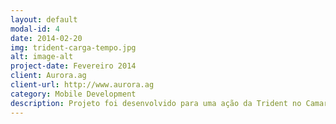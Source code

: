 ```yaml
---
layout: default
modal-id: 4
date: 2014-02-20
img: trident-carga-tempo.jpg
alt: image-alt
project-date: Fevereiro 2014
client: Aurora.ag
client-url: http://www.aurora.ag
category: Mobile Development
description: Projeto foi desenvolvido para uma ação da Trident no Camarote Oficial do Galo da Madrugada. Onde os usuários que quisessem dar uma carga de até 30m em seus smartphones, teriam que participar dessa brincadeira que funcionava da seguinte maneira, Em 8 segundos regressivos o usuário teria que tocar o máximo de vezes possível no <b>botão +</b> para a cor de cada marcador ir subindo e determinar quanto tempo ganharia de carga no seu smartphone.<br><br> A evolução do progresso eu fiz customizando uma <b>progress bar</b> onde seu comportamento padrão é vertical e o seu percentual carregado é pintado em diferentes cores controlado por um seletor <b>&lt;level-list&gt;</b> na propriedade <b>android:progressDrawable</b>, que por sua vez chama outros seletores <b>&lt;layer-list&gt;</b> de acordo com o percentual carregado.
---
```

